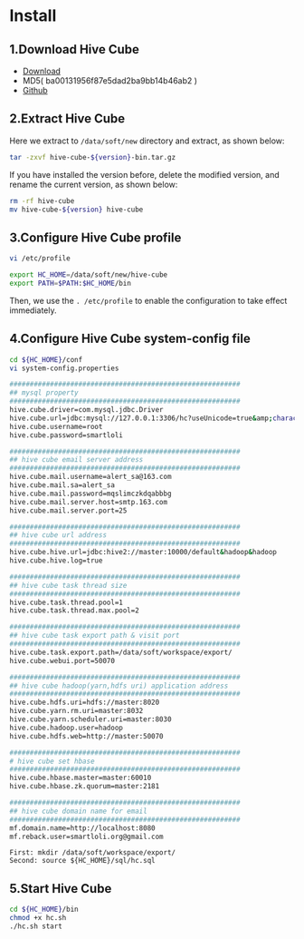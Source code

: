# Install

## 1.Download Hive Cube
  * [Download](https://coding.net/u/smartloli/p/hive-cube-bin/git/raw/master/hive-cube-web-1.0.0-bin.tar.gz)
  * MD5( ba00131956f87e5dad2ba9bb14b46ab2 )
  * [Github](https://github.com/smartloli/hive-cube)

## 2.Extract Hive Cube
Here we extract to ```/data/soft/new``` directory and extract, as shown below:
```bash
tar -zxvf hive-cube-${version}-bin.tar.gz
```
If you have installed the version before, delete the modified version, and rename the current version, as shown below:
```bash
rm -rf hive-cube
mv hive-cube-${version} hive-cube
```

## 3.Configure Hive Cube profile
```bash
vi /etc/profile

export HC_HOME=/data/soft/new/hive-cube
export PATH=$PATH:$HC_HOME/bin
```
Then, we use the ```. /etc/profile``` to enable the configuration to take effect immediately.

## 4.Configure Hive Cube system-config file
```bash
cd ${HC_HOME}/conf
vi system-config.properties

#########################################################
## mysql property
#########################################################
hive.cube.driver=com.mysql.jdbc.Driver
hive.cube.url=jdbc:mysql://127.0.0.1:3306/hc?useUnicode=true&amp;characterEncoding=UTF-8&amp;zeroDateTimeBehavior=convertToNull
hive.cube.username=root
hive.cube.password=smartloli

#########################################################
## hive cube email server address
#########################################################
hive.cube.mail.username=alert_sa@163.com
hive.cube.mail.sa=alert_sa
hive.cube.mail.password=mqslimczkdqabbbg
hive.cube.mail.server.host=smtp.163.com
hive.cube.mail.server.port=25

#########################################################
## hive cube url address
#########################################################
hive.cube.hive.url=jdbc:hive2://master:10000/default&hadoop&hadoop
hive.cube.hive.log=true

#########################################################
## hive cube task thread size
#########################################################
hive.cube.task.thread.pool=1
hive.cube.task.thread.max.pool=2

#########################################################
## hive cube task export path & visit port
#########################################################
hive.cube.task.export.path=/data/soft/workspace/export/
hive.cube.webui.port=50070

#########################################################
## hive cube hadoop(yarn,hdfs uri) application address
#########################################################
hive.cube.hdfs.uri=hdfs://master:8020
hive.cube.yarn.rm.uri=master:8032
hive.cube.yarn.scheduler.uri=master:8030
hive.cube.hadoop.user=hadoop
hive.cube.hdfs.web=http://master:50070

#########################################################
# hive cube set hbase
#########################################################
hive.cube.hbase.master=master:60010
hive.cube.hbase.zk.quorum=master:2181

#########################################################
## hive cube domain name for email
#########################################################
mf.domain.name=http://localhost:8080
mf.reback.user=smartloli.org@gmail.com

```
```
First: mkdir /data/soft/workspace/export/
Second: source ${HC_HOME}/sql/hc.sql
```
## 5.Start Hive Cube
```bash
cd ${HC_HOME}/bin
chmod +x hc.sh
./hc.sh start
```
